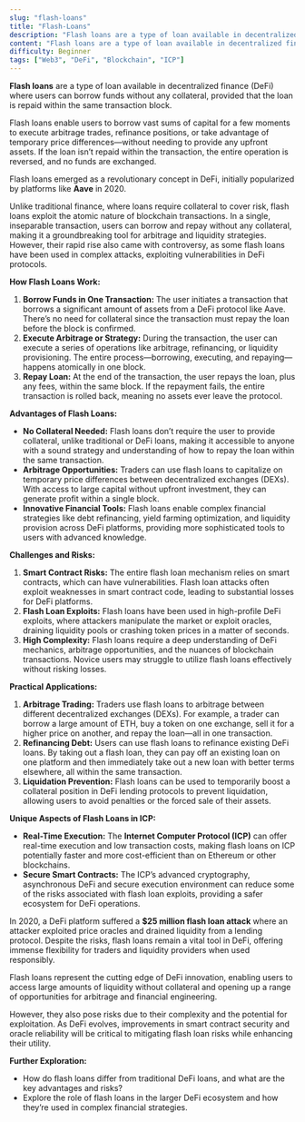```yaml
---
slug: "flash-loans"
title: "Flash-Loans"
description: "Flash loans are a type of loan available in decentralized finance (DeFi) where users can borrow funds without any collateral, provided that the loan is repaid within the same transaction block."
content: "Flash loans are a type of loan available in decentralized finance (DeFi) where users can borrow funds without any collateral, provided that the loan is repaid within the same transaction block."
difficulty: Beginner
tags: ["Web3", "DeFi", "Blockchain", "ICP"]
---
```


**Flash loans** are a type of loan available in decentralized finance (DeFi) where users can borrow funds without any collateral, provided that the loan is repaid within the same transaction block.

Flash loans enable users to borrow vast sums of capital for a few moments to execute arbitrage trades, refinance positions, or take advantage of temporary price differences—without needing to provide any upfront assets. If the loan isn’t repaid within the transaction, the entire operation is reversed, and no funds are exchanged.

Flash loans emerged as a revolutionary concept in DeFi, initially popularized by platforms like **Aave** in 2020.

Unlike traditional finance, where loans require collateral to cover risk, flash loans exploit the atomic nature of blockchain transactions. In a single, inseparable transaction, users can borrow and repay without any collateral, making it a groundbreaking tool for arbitrage and liquidity strategies. However, their rapid rise also came with controversy, as some flash loans have been used in complex attacks, exploiting vulnerabilities in DeFi protocols.

**How Flash Loans Work:**

1. **Borrow Funds in One Transaction:** The user initiates a transaction that borrows a significant amount of assets from a DeFi protocol like Aave. There’s no need for collateral since the transaction must repay the loan before the block is confirmed.
2. **Execute Arbitrage or Strategy:** During the transaction, the user can execute a series of operations like arbitrage, refinancing, or liquidity provisioning. The entire process—borrowing, executing, and repaying—happens atomically in one block.
3. **Repay Loan:** At the end of the transaction, the user repays the loan, plus any fees, within the same block. If the repayment fails, the entire transaction is rolled back, meaning no assets ever leave the protocol.

**Advantages of Flash Loans:**

- **No Collateral Needed:** Flash loans don’t require the user to provide collateral, unlike traditional or DeFi loans, making it accessible to anyone with a sound strategy and understanding of how to repay the loan within the same transaction.
- **Arbitrage Opportunities:** Traders can use flash loans to capitalize on temporary price differences between decentralized exchanges (DEXs). With access to large capital without upfront investment, they can generate profit within a single block.
- **Innovative Financial Tools:** Flash loans enable complex financial strategies like debt refinancing, yield farming optimization, and liquidity provision across DeFi platforms, providing more sophisticated tools to users with advanced knowledge.

**Challenges and Risks:**

1. **Smart Contract Risks:** The entire flash loan mechanism relies on smart contracts, which can have vulnerabilities. Flash loan attacks often exploit weaknesses in smart contract code, leading to substantial losses for DeFi platforms.
2. **Flash Loan Exploits:** Flash loans have been used in high-profile DeFi exploits, where attackers manipulate the market or exploit oracles, draining liquidity pools or crashing token prices in a matter of seconds.
3. **High Complexity:** Flash loans require a deep understanding of DeFi mechanics, arbitrage opportunities, and the nuances of blockchain transactions. Novice users may struggle to utilize flash loans effectively without risking losses.

**Practical Applications:**

1. **Arbitrage Trading:** Traders use flash loans to arbitrage between different decentralized exchanges (DEXs). For example, a trader can borrow a large amount of ETH, buy a token on one exchange, sell it for a higher price on another, and repay the loan—all in one transaction.
2. **Refinancing Debt:** Users can use flash loans to refinance existing DeFi loans. By taking out a flash loan, they can pay off an existing loan on one platform and then immediately take out a new loan with better terms elsewhere, all within the same transaction.
3. **Liquidation Prevention:** Flash loans can be used to temporarily boost a collateral position in DeFi lending protocols to prevent liquidation, allowing users to avoid penalties or the forced sale of their assets.

**Unique Aspects of Flash Loans in ICP:**

- **Real-Time Execution:** The **Internet Computer Protocol (ICP)** can offer real-time execution and low transaction costs, making flash loans on ICP potentially faster and more cost-efficient than on Ethereum or other blockchains.
- **Secure Smart Contracts:** The ICP’s advanced cryptography, asynchronous DeFi and secure execution environment can reduce some of the risks associated with flash loan exploits, providing a safer ecosystem for DeFi operations.

In 2020, a DeFi platform suffered a **$25 million flash loan attack** where an attacker exploited price oracles and drained liquidity from a lending protocol. Despite the risks, flash loans remain a vital tool in DeFi, offering immense flexibility for traders and liquidity providers when used responsibly.

Flash loans represent the cutting edge of DeFi innovation, enabling users to access large amounts of liquidity without collateral and opening up a range of opportunities for arbitrage and financial engineering.

However, they also pose risks due to their complexity and the potential for exploitation. As DeFi evolves, improvements in smart contract security and oracle reliability will be critical to mitigating flash loan risks while enhancing their utility.

**Further Exploration:**

- How do flash loans differ from traditional DeFi loans, and what are the key advantages and risks?
- Explore the role of flash loans in the larger DeFi ecosystem and how they’re used in complex financial strategies.

